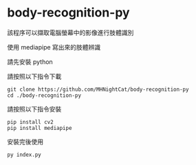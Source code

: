 # body-recognition-py

該程序可以擷取電腦螢幕中的影像進行肢體識別

使用 mediapipe 寫出來的肢體辨識

請先安裝 python

請按照以下指令下載

```
git clone https://github.com/MHNightCat/body-recognition-py
cd ./body-recognition-py
```

請按照以下指令安裝

```
pip install cv2
pip install mediapipe
```

安裝完後使用

```
py index.py
```
